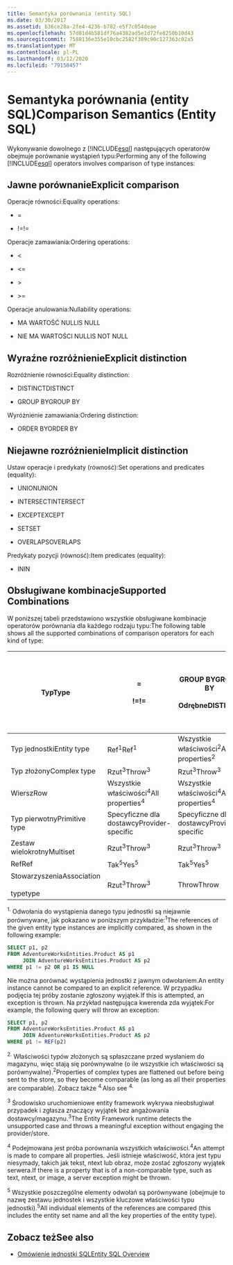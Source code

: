 ```yaml
---
title: Semantyka porównania (entity SQL)
ms.date: 03/30/2017
ms.assetid: b36ce28a-2fe4-4236-b782-e5f7c054deae
ms.openlocfilehash: 57d81d4b581df76a4382ad5e1d72fe8250b10d43
ms.sourcegitcommit: 7588136e355e10cbc2582f389c90c127363c02a5
ms.translationtype: MT
ms.contentlocale: pl-PL
ms.lasthandoff: 03/12/2020
ms.locfileid: "79150457"
---
```

# <a name="comparison-semantics-entity-sql"></a><span data-ttu-id="6e7bc-102">Semantyka porównania (entity SQL)</span><span class="sxs-lookup"><span data-stu-id="6e7bc-102">Comparison Semantics (Entity SQL)</span></span>
<span data-ttu-id="6e7bc-103">Wykonywanie dowolnego z [!INCLUDE[esql](../../../../../../includes/esql-md.md)] następujących operatorów obejmuje porównanie wystąpień typu:</span><span class="sxs-lookup"><span data-stu-id="6e7bc-103">Performing any of the following [!INCLUDE[esql](../../../../../../includes/esql-md.md)] operators involves comparison of type instances:</span></span>  
  
## <a name="explicit-comparison"></a><span data-ttu-id="6e7bc-104">Jawne porównanie</span><span class="sxs-lookup"><span data-stu-id="6e7bc-104">Explicit comparison</span></span>  
 <span data-ttu-id="6e7bc-105">Operacje równości:</span><span class="sxs-lookup"><span data-stu-id="6e7bc-105">Equality operations:</span></span>  
  
- =  
  
- <span data-ttu-id="6e7bc-106">!=</span><span class="sxs-lookup"><span data-stu-id="6e7bc-106">!=</span></span>  
  
 <span data-ttu-id="6e7bc-107">Operacje zamawiania:</span><span class="sxs-lookup"><span data-stu-id="6e7bc-107">Ordering operations:</span></span>  
  
- <  
  
- \<=  
  
- \>  
  
- \>=  
  
 <span data-ttu-id="6e7bc-108">Operacje anulowania:</span><span class="sxs-lookup"><span data-stu-id="6e7bc-108">Nullability operations:</span></span>  
  
- <span data-ttu-id="6e7bc-109">MA WARTOŚĆ NULL</span><span class="sxs-lookup"><span data-stu-id="6e7bc-109">IS NULL</span></span>  
  
- <span data-ttu-id="6e7bc-110">NIE MA WARTOŚCI NULL</span><span class="sxs-lookup"><span data-stu-id="6e7bc-110">IS NOT NULL</span></span>  
  
## <a name="explicit-distinction"></a><span data-ttu-id="6e7bc-111">Wyraźne rozróżnienie</span><span class="sxs-lookup"><span data-stu-id="6e7bc-111">Explicit distinction</span></span>  
 <span data-ttu-id="6e7bc-112">Rozróżnienie równości:</span><span class="sxs-lookup"><span data-stu-id="6e7bc-112">Equality distinction:</span></span>  
  
- <span data-ttu-id="6e7bc-113">DISTINCT</span><span class="sxs-lookup"><span data-stu-id="6e7bc-113">DISTINCT</span></span>  
  
- <span data-ttu-id="6e7bc-114">GROUP BY</span><span class="sxs-lookup"><span data-stu-id="6e7bc-114">GROUP BY</span></span>  
  
 <span data-ttu-id="6e7bc-115">Wyróżnienie zamawiania:</span><span class="sxs-lookup"><span data-stu-id="6e7bc-115">Ordering distinction:</span></span>  
  
- <span data-ttu-id="6e7bc-116">ORDER BY</span><span class="sxs-lookup"><span data-stu-id="6e7bc-116">ORDER BY</span></span>  
  
## <a name="implicit-distinction"></a><span data-ttu-id="6e7bc-117">Niejawne rozróżnienie</span><span class="sxs-lookup"><span data-stu-id="6e7bc-117">Implicit distinction</span></span>  
 <span data-ttu-id="6e7bc-118">Ustaw operacje i predykaty (równość):</span><span class="sxs-lookup"><span data-stu-id="6e7bc-118">Set operations and predicates (equality):</span></span>  
  
- <span data-ttu-id="6e7bc-119">UNION</span><span class="sxs-lookup"><span data-stu-id="6e7bc-119">UNION</span></span>  
  
- <span data-ttu-id="6e7bc-120">INTERSECT</span><span class="sxs-lookup"><span data-stu-id="6e7bc-120">INTERSECT</span></span>  
  
- <span data-ttu-id="6e7bc-121">EXCEPT</span><span class="sxs-lookup"><span data-stu-id="6e7bc-121">EXCEPT</span></span>  
  
- <span data-ttu-id="6e7bc-122">SET</span><span class="sxs-lookup"><span data-stu-id="6e7bc-122">SET</span></span>  
  
- <span data-ttu-id="6e7bc-123">OVERLAPS</span><span class="sxs-lookup"><span data-stu-id="6e7bc-123">OVERLAPS</span></span>  
  
 <span data-ttu-id="6e7bc-124">Predykaty pozycji (równość):</span><span class="sxs-lookup"><span data-stu-id="6e7bc-124">Item predicates (equality):</span></span>  
  
- <span data-ttu-id="6e7bc-125">IN</span><span class="sxs-lookup"><span data-stu-id="6e7bc-125">IN</span></span>  
  
## <a name="supported-combinations"></a><span data-ttu-id="6e7bc-126">Obsługiwane kombinacje</span><span class="sxs-lookup"><span data-stu-id="6e7bc-126">Supported Combinations</span></span>  
 <span data-ttu-id="6e7bc-127">W poniższej tabeli przedstawiono wszystkie obsługiwane kombinacje operatorów porównania dla każdego rodzaju typu:</span><span class="sxs-lookup"><span data-stu-id="6e7bc-127">The following table shows all the supported combinations of comparison operators for each kind of type:</span></span>  
  
|<span data-ttu-id="6e7bc-128">**Typ**</span><span class="sxs-lookup"><span data-stu-id="6e7bc-128">**Type**</span></span>|**=**<br /><br /> <span data-ttu-id="6e7bc-129">**!=**</span><span class="sxs-lookup"><span data-stu-id="6e7bc-129">**!=**</span></span>|<span data-ttu-id="6e7bc-130">**GROUP BY**</span><span class="sxs-lookup"><span data-stu-id="6e7bc-130">**GROUP BY**</span></span><br /><br /> <span data-ttu-id="6e7bc-131">**Odrębne**</span><span class="sxs-lookup"><span data-stu-id="6e7bc-131">**DISTINCT**</span></span>|<span data-ttu-id="6e7bc-132">**Unii**</span><span class="sxs-lookup"><span data-stu-id="6e7bc-132">**UNION**</span></span><br /><br /> <span data-ttu-id="6e7bc-133">**INTERSECT**</span><span class="sxs-lookup"><span data-stu-id="6e7bc-133">**INTERSECT**</span></span><br /><br /> <span data-ttu-id="6e7bc-134">**EXCEPT**</span><span class="sxs-lookup"><span data-stu-id="6e7bc-134">**EXCEPT**</span></span><br /><br /> <span data-ttu-id="6e7bc-135">**Ustawić**</span><span class="sxs-lookup"><span data-stu-id="6e7bc-135">**SET**</span></span><br /><br /> <span data-ttu-id="6e7bc-136">**OVERLAPS**</span><span class="sxs-lookup"><span data-stu-id="6e7bc-136">**OVERLAPS**</span></span>|<span data-ttu-id="6e7bc-137">**IN**</span><span class="sxs-lookup"><span data-stu-id="6e7bc-137">**IN**</span></span>|<span data-ttu-id="6e7bc-138">**< <=**</span><span class="sxs-lookup"><span data-stu-id="6e7bc-138">**<   <=**</span></span><br /><br /> <span data-ttu-id="6e7bc-139">**> >=**</span><span class="sxs-lookup"><span data-stu-id="6e7bc-139">**>   >=**</span></span>|<span data-ttu-id="6e7bc-140">**ORDER BY**</span><span class="sxs-lookup"><span data-stu-id="6e7bc-140">**ORDER BY**</span></span>|<span data-ttu-id="6e7bc-141">**MA WARTOŚĆ NULL**</span><span class="sxs-lookup"><span data-stu-id="6e7bc-141">**IS NULL**</span></span><br /><br /> <span data-ttu-id="6e7bc-142">**NIE MA WARTOŚCI NULL**</span><span class="sxs-lookup"><span data-stu-id="6e7bc-142">**IS NOT NULL**</span></span>|  
|-|-|-|-|-|-|-|-|  
|<span data-ttu-id="6e7bc-143">Typ jednostki</span><span class="sxs-lookup"><span data-stu-id="6e7bc-143">Entity type</span></span>|<span data-ttu-id="6e7bc-144">Ref<sup>1</sup></span><span class="sxs-lookup"><span data-stu-id="6e7bc-144">Ref<sup>1</sup></span></span>|<span data-ttu-id="6e7bc-145">Wszystkie właściwości<sup>2</sup></span><span class="sxs-lookup"><span data-stu-id="6e7bc-145">All properties<sup>2</sup></span></span>|<span data-ttu-id="6e7bc-146">Wszystkie właściwości<sup>2</sup></span><span class="sxs-lookup"><span data-stu-id="6e7bc-146">All properties<sup>2</sup></span></span>|<span data-ttu-id="6e7bc-147">Wszystkie właściwości<sup>2</sup></span><span class="sxs-lookup"><span data-stu-id="6e7bc-147">All properties<sup>2</sup></span></span>|<span data-ttu-id="6e7bc-148">Rzut<sup>3</sup></span><span class="sxs-lookup"><span data-stu-id="6e7bc-148">Throw<sup>3</sup></span></span>|<span data-ttu-id="6e7bc-149">Rzut<sup>3</sup></span><span class="sxs-lookup"><span data-stu-id="6e7bc-149">Throw<sup>3</sup></span></span>|<span data-ttu-id="6e7bc-150">Ref<sup>1</sup></span><span class="sxs-lookup"><span data-stu-id="6e7bc-150">Ref<sup>1</sup></span></span>|  
|<span data-ttu-id="6e7bc-151">Typ złożony</span><span class="sxs-lookup"><span data-stu-id="6e7bc-151">Complex type</span></span>|<span data-ttu-id="6e7bc-152">Rzut<sup>3</sup></span><span class="sxs-lookup"><span data-stu-id="6e7bc-152">Throw<sup>3</sup></span></span>|<span data-ttu-id="6e7bc-153">Rzut<sup>3</sup></span><span class="sxs-lookup"><span data-stu-id="6e7bc-153">Throw<sup>3</sup></span></span>|<span data-ttu-id="6e7bc-154">Rzut<sup>3</sup></span><span class="sxs-lookup"><span data-stu-id="6e7bc-154">Throw<sup>3</sup></span></span>|<span data-ttu-id="6e7bc-155">Rzut<sup>3</sup></span><span class="sxs-lookup"><span data-stu-id="6e7bc-155">Throw<sup>3</sup></span></span>|<span data-ttu-id="6e7bc-156">Rzut<sup>3</sup></span><span class="sxs-lookup"><span data-stu-id="6e7bc-156">Throw<sup>3</sup></span></span>|<span data-ttu-id="6e7bc-157">Rzut<sup>3</sup></span><span class="sxs-lookup"><span data-stu-id="6e7bc-157">Throw<sup>3</sup></span></span>|<span data-ttu-id="6e7bc-158">Rzut<sup>3</sup></span><span class="sxs-lookup"><span data-stu-id="6e7bc-158">Throw<sup>3</sup></span></span>|  
|<span data-ttu-id="6e7bc-159">Wiersz</span><span class="sxs-lookup"><span data-stu-id="6e7bc-159">Row</span></span>|<span data-ttu-id="6e7bc-160">Wszystkie właściwości<sup>4</sup></span><span class="sxs-lookup"><span data-stu-id="6e7bc-160">All properties<sup>4</sup></span></span>|<span data-ttu-id="6e7bc-161">Wszystkie właściwości<sup>4</sup></span><span class="sxs-lookup"><span data-stu-id="6e7bc-161">All properties<sup>4</sup></span></span>|<span data-ttu-id="6e7bc-162">Wszystkie właściwości<sup>4</sup></span><span class="sxs-lookup"><span data-stu-id="6e7bc-162">All properties<sup>4</sup></span></span>|<span data-ttu-id="6e7bc-163">Rzut<sup>3</sup></span><span class="sxs-lookup"><span data-stu-id="6e7bc-163">Throw<sup>3</sup></span></span>|<span data-ttu-id="6e7bc-164">Rzut<sup>3</sup></span><span class="sxs-lookup"><span data-stu-id="6e7bc-164">Throw<sup>3</sup></span></span>|<span data-ttu-id="6e7bc-165">Wszystkie właściwości<sup>4</sup></span><span class="sxs-lookup"><span data-stu-id="6e7bc-165">All properties<sup>4</sup></span></span>|<span data-ttu-id="6e7bc-166">Rzut<sup>3</sup></span><span class="sxs-lookup"><span data-stu-id="6e7bc-166">Throw<sup>3</sup></span></span>|  
|<span data-ttu-id="6e7bc-167">Typ pierwotny</span><span class="sxs-lookup"><span data-stu-id="6e7bc-167">Primitive type</span></span>|<span data-ttu-id="6e7bc-168">Specyficzne dla dostawcy</span><span class="sxs-lookup"><span data-stu-id="6e7bc-168">Provider-specific</span></span>|<span data-ttu-id="6e7bc-169">Specyficzne dla dostawcy</span><span class="sxs-lookup"><span data-stu-id="6e7bc-169">Provider-specific</span></span>|<span data-ttu-id="6e7bc-170">Specyficzne dla dostawcy</span><span class="sxs-lookup"><span data-stu-id="6e7bc-170">Provider-specific</span></span>|<span data-ttu-id="6e7bc-171">Specyficzne dla dostawcy</span><span class="sxs-lookup"><span data-stu-id="6e7bc-171">Provider-specific</span></span>|<span data-ttu-id="6e7bc-172">Specyficzne dla dostawcy</span><span class="sxs-lookup"><span data-stu-id="6e7bc-172">Provider-specific</span></span>|<span data-ttu-id="6e7bc-173">Specyficzne dla dostawcy</span><span class="sxs-lookup"><span data-stu-id="6e7bc-173">Provider-specific</span></span>|<span data-ttu-id="6e7bc-174">Specyficzne dla dostawcy</span><span class="sxs-lookup"><span data-stu-id="6e7bc-174">Provider-specific</span></span>|  
|<span data-ttu-id="6e7bc-175">Zestaw wielokrotny</span><span class="sxs-lookup"><span data-stu-id="6e7bc-175">Multiset</span></span>|<span data-ttu-id="6e7bc-176">Rzut<sup>3</sup></span><span class="sxs-lookup"><span data-stu-id="6e7bc-176">Throw<sup>3</sup></span></span>|<span data-ttu-id="6e7bc-177">Rzut<sup>3</sup></span><span class="sxs-lookup"><span data-stu-id="6e7bc-177">Throw<sup>3</sup></span></span>|<span data-ttu-id="6e7bc-178">Rzut<sup>3</sup></span><span class="sxs-lookup"><span data-stu-id="6e7bc-178">Throw<sup>3</sup></span></span>|<span data-ttu-id="6e7bc-179">Rzut<sup>3</sup></span><span class="sxs-lookup"><span data-stu-id="6e7bc-179">Throw<sup>3</sup></span></span>|<span data-ttu-id="6e7bc-180">Rzut<sup>3</sup></span><span class="sxs-lookup"><span data-stu-id="6e7bc-180">Throw<sup>3</sup></span></span>|<span data-ttu-id="6e7bc-181">Rzut<sup>3</sup></span><span class="sxs-lookup"><span data-stu-id="6e7bc-181">Throw<sup>3</sup></span></span>|<span data-ttu-id="6e7bc-182">Rzut<sup>3</sup></span><span class="sxs-lookup"><span data-stu-id="6e7bc-182">Throw<sup>3</sup></span></span>|  
|<span data-ttu-id="6e7bc-183">Ref</span><span class="sxs-lookup"><span data-stu-id="6e7bc-183">Ref</span></span>|<span data-ttu-id="6e7bc-184">Tak<sup>5</sup></span><span class="sxs-lookup"><span data-stu-id="6e7bc-184">Yes<sup>5</sup></span></span>|<span data-ttu-id="6e7bc-185">Tak<sup>5</sup></span><span class="sxs-lookup"><span data-stu-id="6e7bc-185">Yes<sup>5</sup></span></span>|<span data-ttu-id="6e7bc-186">Tak<sup>5</sup></span><span class="sxs-lookup"><span data-stu-id="6e7bc-186">Yes<sup>5</sup></span></span>|<span data-ttu-id="6e7bc-187">Tak<sup>5</sup></span><span class="sxs-lookup"><span data-stu-id="6e7bc-187">Yes<sup>5</sup></span></span>|<span data-ttu-id="6e7bc-188">Throw</span><span class="sxs-lookup"><span data-stu-id="6e7bc-188">Throw</span></span>|<span data-ttu-id="6e7bc-189">Throw</span><span class="sxs-lookup"><span data-stu-id="6e7bc-189">Throw</span></span>|<span data-ttu-id="6e7bc-190">Tak<sup>5</sup></span><span class="sxs-lookup"><span data-stu-id="6e7bc-190">Yes<sup>5</sup></span></span>|  
|<span data-ttu-id="6e7bc-191">Stowarzyszenia</span><span class="sxs-lookup"><span data-stu-id="6e7bc-191">Association</span></span><br /><br /> <span data-ttu-id="6e7bc-192">type</span><span class="sxs-lookup"><span data-stu-id="6e7bc-192">type</span></span>|<span data-ttu-id="6e7bc-193">Rzut<sup>3</sup></span><span class="sxs-lookup"><span data-stu-id="6e7bc-193">Throw<sup>3</sup></span></span>|<span data-ttu-id="6e7bc-194">Throw</span><span class="sxs-lookup"><span data-stu-id="6e7bc-194">Throw</span></span>|<span data-ttu-id="6e7bc-195">Throw</span><span class="sxs-lookup"><span data-stu-id="6e7bc-195">Throw</span></span>|<span data-ttu-id="6e7bc-196">Throw</span><span class="sxs-lookup"><span data-stu-id="6e7bc-196">Throw</span></span>|<span data-ttu-id="6e7bc-197">Rzut<sup>3</sup></span><span class="sxs-lookup"><span data-stu-id="6e7bc-197">Throw<sup>3</sup></span></span>|<span data-ttu-id="6e7bc-198">Rzut<sup>3</sup></span><span class="sxs-lookup"><span data-stu-id="6e7bc-198">Throw<sup>3</sup></span></span>|<span data-ttu-id="6e7bc-199">Rzut<sup>3</sup></span><span class="sxs-lookup"><span data-stu-id="6e7bc-199">Throw<sup>3</sup></span></span>|  
  
 <span data-ttu-id="6e7bc-200"><sup>1.</sup> Odwołania do wystąpienia danego typu jednostki są niejawnie porównywane, jak pokazano w poniższym przykładzie:</span><span class="sxs-lookup"><span data-stu-id="6e7bc-200"><sup>1</sup>The references of the given entity type instances are implicitly compared, as shown in the following example:</span></span>  
  
```sql  
SELECT p1, p2
FROM AdventureWorksEntities.Product AS p1
     JOIN AdventureWorksEntities.Product AS p2
WHERE p1 != p2 OR p1 IS NULL  
```  
  
 <span data-ttu-id="6e7bc-201">Nie można porównać wystąpienia jednostki z jawnym odwołaniem.</span><span class="sxs-lookup"><span data-stu-id="6e7bc-201">An entity instance cannot be compared to an explicit reference.</span></span> <span data-ttu-id="6e7bc-202">W przypadku podjęcia tej próby zostanie zgłoszony wyjątek.</span><span class="sxs-lookup"><span data-stu-id="6e7bc-202">If this is attempted, an exception is thrown.</span></span> <span data-ttu-id="6e7bc-203">Na przykład następująca kwerenda zda wyjątek:</span><span class="sxs-lookup"><span data-stu-id="6e7bc-203">For example, the following query will throw an exception:</span></span>  
  
```sql  
SELECT p1, p2
FROM AdventureWorksEntities.Product AS p1
     JOIN AdventureWorksEntities.Product AS p2
WHERE p1 != REF(p2)  
```  
  
 <span data-ttu-id="6e7bc-204"><sup>2.</sup> Właściwości typów złożonych są spłaszczane przed wysłaniem do magazynu, więc stają się porównywalne (o ile wszystkie ich właściwości są porównywalne).</span><span class="sxs-lookup"><span data-stu-id="6e7bc-204"><sup>2</sup>Properties of complex types are flattened out before being sent to the store, so they become comparable (as long as all their properties are comparable).</span></span> <span data-ttu-id="6e7bc-205">Zobacz także <sup>4.</sup></span><span class="sxs-lookup"><span data-stu-id="6e7bc-205">Also see <sup>4.</sup></span></span>  
  
 <span data-ttu-id="6e7bc-206"><sup>3</sup> Środowisko uruchomieniowe entity framework wykrywa nieobsługiwał przypadek i zgłasza znaczący wyjątek bez angażowania dostawcy/magazynu.</span><span class="sxs-lookup"><span data-stu-id="6e7bc-206"><sup>3</sup>The Entity Framework runtime detects the unsupported case and throws a meaningful exception without engaging the provider/store.</span></span>  
  
 <span data-ttu-id="6e7bc-207"><sup>4</sup> Podejmowana jest próba porównania wszystkich właściwości.</span><span class="sxs-lookup"><span data-stu-id="6e7bc-207"><sup>4</sup>An attempt is made to compare all properties.</span></span> <span data-ttu-id="6e7bc-208">Jeśli istnieje właściwość, która jest typu niesymady, takich jak tekst, ntext lub obraz, może zostać zgłoszony wyjątek serwera.</span><span class="sxs-lookup"><span data-stu-id="6e7bc-208">If there is a property that is of a non-comparable type, such as text, ntext, or image, a server exception might be thrown.</span></span>  
  
 <span data-ttu-id="6e7bc-209"><sup>5</sup> Wszystkie poszczególne elementy odwołań są porównywane (obejmuje to nazwę zestawu jednostek i wszystkie kluczowe właściwości typu jednostki).</span><span class="sxs-lookup"><span data-stu-id="6e7bc-209"><sup>5</sup>All individual elements of the references are compared (this includes the entity set name and all the key properties of the entity type).</span></span>  
  
## <a name="see-also"></a><span data-ttu-id="6e7bc-210">Zobacz też</span><span class="sxs-lookup"><span data-stu-id="6e7bc-210">See also</span></span>

- [<span data-ttu-id="6e7bc-211">Omówienie jednostki SQL</span><span class="sxs-lookup"><span data-stu-id="6e7bc-211">Entity SQL Overview</span></span>](entity-sql-overview.md)
